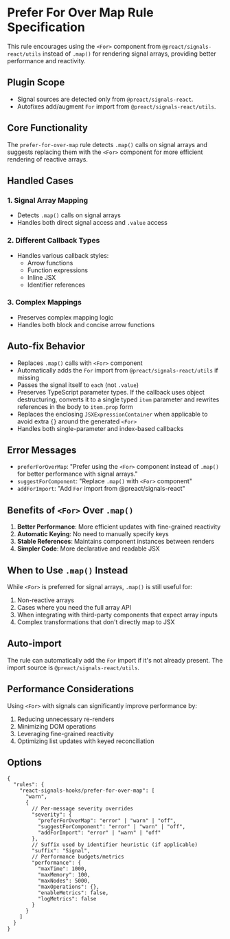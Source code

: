 # Prefer For Over Map Rule Specification

This rule encourages using the `<For>` component from `@preact/signals-react/utils` instead of `.map()` for rendering signal arrays, providing better performance and reactivity.

## Plugin Scope

- Signal sources are detected only from `@preact/signals-react`.
- Autofixes add/augment `For` import from `@preact/signals-react/utils`.

## Core Functionality

The `prefer-for-over-map` rule detects `.map()` calls on signal arrays and suggests replacing them with the `<For>` component for more efficient rendering of reactive arrays.

## Handled Cases

### 1. Signal Array Mapping

- Detects `.map()` calls on signal arrays
- Handles both direct signal access and `.value` access

### 2. Different Callback Types

- Handles various callback styles:
  - Arrow functions
  - Function expressions
  - Inline JSX
  - Identifier references

### 3. Complex Mappings

- Preserves complex mapping logic
- Handles both block and concise arrow functions

## Auto-fix Behavior

- Replaces `.map()` calls with `<For>` component
- Automatically adds the `For` import from `@preact/signals-react/utils` if missing
- Passes the signal itself to `each` (not `.value`)
- Preserves TypeScript parameter types. If the callback uses object destructuring, converts it to a single typed `item` parameter and rewrites references in the body to `item.prop` form
- Replaces the enclosing `JSXExpressionContainer` when applicable to avoid extra `{}` around the generated `<For>`
- Handles both single-parameter and index-based callbacks

## Error Messages

- `preferForOverMap`: "Prefer using the `<For>` component instead of `.map()` for better performance with signal arrays."
- `suggestForComponent`: "Replace `.map()` with `<For>` component"
- `addForImport`: "Add `For` import from @preact/signals-react"

## Benefits of `<For>` Over `.map()`

1. **Better Performance**: More efficient updates with fine-grained reactivity
2. **Automatic Keying**: No need to manually specify keys
3. **Stable References**: Maintains component instances between renders
4. **Simpler Code**: More declarative and readable JSX

## When to Use `.map()` Instead

While `<For>` is preferred for signal arrays, `.map()` is still useful for:

1. Non-reactive arrays
2. Cases where you need the full array API
3. When integrating with third-party components that expect array inputs
4. Complex transformations that don't directly map to JSX

## Auto-import

The rule can automatically add the `For` import if it's not already present. The import source is `@preact/signals-react/utils`.

## Performance Considerations

Using `<For>` with signals can significantly improve performance by:

1. Reducing unnecessary re-renders
2. Minimizing DOM operations
3. Leveraging fine-grained reactivity
4. Optimizing list updates with keyed reconciliation

## Options

```jsonc
{
  "rules": {
    "react-signals-hooks/prefer-for-over-map": [
      "warn",
      {
        // Per-message severity overrides
        "severity": {
          "preferForOverMap": "error" | "warn" | "off",
          "suggestForComponent": "error" | "warn" | "off",
          "addForImport": "error" | "warn" | "off"
        },
        // Suffix used by identifier heuristic (if applicable)
        "suffix": "Signal",
        // Performance budgets/metrics
        "performance": {
          "maxTime": 1000,
          "maxMemory": 100,
          "maxNodes": 5000,
          "maxOperations": {},
          "enableMetrics": false,
          "logMetrics": false
        }
      }
    ]
  }
}
```
